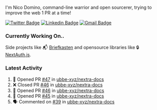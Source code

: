 
I'm Nico Domino, command-line warrior and open sourcerer, trying to improve the web 1 PR at a time!

[![Twitter Badge](https://img.shields.io/badge/-@ndom91-1ca0f1?style=flat-square&labelColor=1ca0f1&logo=twitter&logoColor=white&link=https://twitter.com/ndom91)](https://twitter.com/ndom91) [![Linkedin Badge](https://img.shields.io/badge/-ndom91-blue?style=flat-square&logo=Linkedin&logoColor=white&link=https://www.linkedin.com/in/ndom91/)](https://www.linkedin.com/in/ndom91/) [![Gmail Badge](https://img.shields.io/badge/-yo@ndo.dev-c14438?style=flat-square&logo=mail.ru&logoColor=white&link=mailto:yo@ndo.dev)](mailto:yo@ndo.dev)

### Currently Working On..

Side projects like 📬 [Briefkasten](https://briefkastenhq.com) and opensource libraries like 🔒 [NextAuth.js](https://github.com/nextauthjs/next-auth).

<!--START_SECTION_PROFILE_VIEWS:readme-info-->
<!--END_SECTION_PROFILE_VIEWS:readme-info-->

<!--START_SECTION_DAILY_COMMIT:readme-info-->
<!--END_SECTION_DAILY_COMMIT:readme-info-->

<!--START_SECTION_WEEKLY_COMMIT:readme-info-->
<!--END_SECTION_WEEKLY_COMMIT:readme-info-->

### Latest Activity

<!--START_SECTION:activity-->
1. 💪 Opened PR [#47](https://github.com/ubbe-xyz/nextra-docs/pull/47) in [ubbe-xyz/nextra-docs](https://github.com/ubbe-xyz/nextra-docs)
2. ❌ Closed PR [#46](https://github.com/ubbe-xyz/nextra-docs/pull/46) in [ubbe-xyz/nextra-docs](https://github.com/ubbe-xyz/nextra-docs)
3. 💪 Opened PR [#46](https://github.com/ubbe-xyz/nextra-docs/pull/46) in [ubbe-xyz/nextra-docs](https://github.com/ubbe-xyz/nextra-docs)
4. 💪 Opened PR [#45](https://github.com/ubbe-xyz/nextra-docs/pull/45) in [ubbe-xyz/nextra-docs](https://github.com/ubbe-xyz/nextra-docs)
5. 🗣 Commented on [#39](https://github.com/ubbe-xyz/nextra-docs/pull/39#issuecomment-1921733709) in [ubbe-xyz/nextra-docs](https://github.com/ubbe-xyz/nextra-docs)
<!--END_SECTION:activity-->
